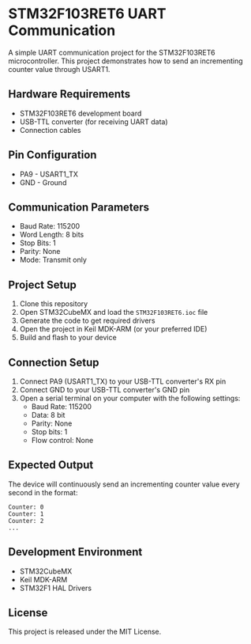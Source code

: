 # STM32F103RET6 UART Communication

A simple UART communication project for the STM32F103RET6 microcontroller. This project demonstrates how to send an incrementing counter value through USART1.

## Hardware Requirements

- STM32F103RET6 development board
- USB-TTL converter (for receiving UART data)
- Connection cables

## Pin Configuration

- PA9 - USART1_TX
- GND - Ground

## Communication Parameters

- Baud Rate: 115200
- Word Length: 8 bits
- Stop Bits: 1
- Parity: None
- Mode: Transmit only

## Project Setup

1. Clone this repository
2. Open STM32CubeMX and load the `STM32F103RET6.ioc` file
3. Generate the code to get required drivers
4. Open the project in Keil MDK-ARM (or your preferred IDE)
5. Build and flash to your device

## Connection Setup

1. Connect PA9 (USART1_TX) to your USB-TTL converter's RX pin
2. Connect GND to your USB-TTL converter's GND pin
3. Open a serial terminal on your computer with the following settings:
   - Baud Rate: 115200
   - Data: 8 bit
   - Parity: None
   - Stop bits: 1
   - Flow control: None

## Expected Output

The device will continuously send an incrementing counter value every second in the format:
```
Counter: 0
Counter: 1
Counter: 2
...
```

## Development Environment

- STM32CubeMX
- Keil MDK-ARM
- STM32F1 HAL Drivers

## License

This project is released under the MIT License. 